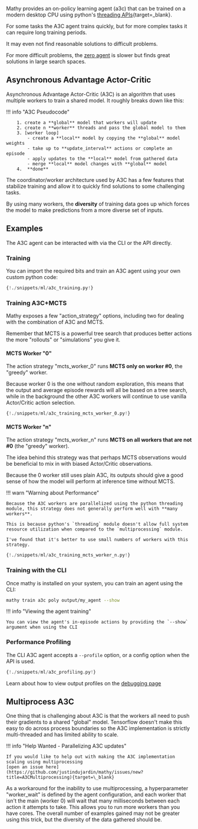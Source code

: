 Mathy provides an on-policy learning agent (a3c) that can be trained on a modern desktop CPU using python's [threading APIs](https://docs.python.org/3.6/library/threading.html#module-threading){target=\_blank}.

For some tasks the A3C agent trains quickly, but for more complex tasks it can require long training periods.

It may even not find reasonable solutions to difficult problems.

For more difficult problems, the [zero agent](/ml/zero) is slower but finds great solutions in large search spaces.

## Asynchronous Advantage Actor-Critic

Asynchronous Advantage Actor-Critic (A3C) is an algorithm that uses multiple workers to train a shared model. It roughly breaks down like this:

!!! info "A3C Pseudocode"

        1. create a **global** model that workers will update
        2. create n **worker** threads and pass the global model to them
        3. [worker loop]
            - create a **local** model by copying the **global** model weights
            - take up to **update_interval** actions or complete an episode
            - apply updates to the **local** model from gathered data
            - merge **local** model changes with **global** model
        4.  **done**

The coordinator/worker architecture used by A3C has a few features that stabilize training and allow it to quickly find solutions to some challenging tasks.

By using many workers, the **diversity** of training data goes up which forces the model to make predictions from a more diverse set of inputs.

## Examples

The A3C agent can be interacted with via the CLI or the API directly.

### Training

You can import the required bits and train an A3C agent using your own custom python code:

```python
{!./snippets/ml/a3c_training.py!}
```

### Training A3C+MCTS

Mathy exposes a few "action_strategy" options, including two for dealing with the combination of A3C and MCTS.

Remember that MCTS is a powerful tree search that produces better actions the more "rollouts" or "simulations" you give it.

#### MCTS Worker "0"

The action strategy "mcts_worker_0" runs **MCTS only on worker #0**, the "greedy" worker.

Because worker 0 is the one without random exploration, this means that the output and average episode rewards will all be based on a tree search, while in the background the other A3C workers will continue to use vanilla Actor/Critic action selection.

```python
{!./snippets/ml/a3c_training_mcts_worker_0.py!}
```

#### MCTS Worker "n"

The action strategy "mcts_worker_n" runs **MCTS on all workers that are not #0** (the "greedy" worker).

The idea behind this strategy was that perhaps MCTS observations would be beneficial to mix in with biased Actor/Critic observations.

Because the 0 worker still uses plain A3C, its outputs should give a good sense of how the model will perform at inference time without MCTS.

!!! warn "Warning about Performance"

    Because the A3C workers are parallelized using the python threading module, this strategy does not generally perform well with **many workers**.

    This is because python's `threading` module doesn't allow full system resource utilization when compared to the `multiprocessing` module.

    I've found that it's better to use small numbers of workers with this strategy.

```python
{!./snippets/ml/a3c_training_mcts_worker_n.py!}
```

### Training with the CLI

Once mathy is installed on your system, you can train an agent using the CLI:

```bash
mathy train a3c poly output/my_agent --show
```

!!! info "Viewing the agent training"

    You can view the agent's in-episode actions by providing the `--show` argument when using the CLI

### Performance Profiling

The CLI A3C agent accepts a `--profile` option, or a config option when the API is used.

```python
{!./snippets/ml/a3c_profiling.py!}
```

Learn about how to view output profiles on the [debugging page](/ml/debugging)

## Multiprocess A3C

One thing that is challenging about A3C is that the workers all need to push their gradients
to a shared "global" model. Tensorflow doesn't make this easy to do across process boundaries
so the A3C implementation is strictly multi-threaded and has limited ability to scale.

!!! info "Help Wanted - Parallelizing A3C updates"

    If you would like to help out with making the A3C implementation scaling using multiprocessing
    [open an issue here](https://github.com/justindujardin/mathy/issues/new?title=A3CMultiprocessing){target=\_blank}

As a workaround for the inability to use multiprocessing, a hyperparameter "worker_wait" is
defined by the agent configuration, and each worker that isn't the main (worker 0) will wait
that many milliseconds between each action it attempts to take. This allows you to run more
workers than you have cores. The overall number of examples gained may not be greater using this
trick, but the diversity of the data gathered should be.
